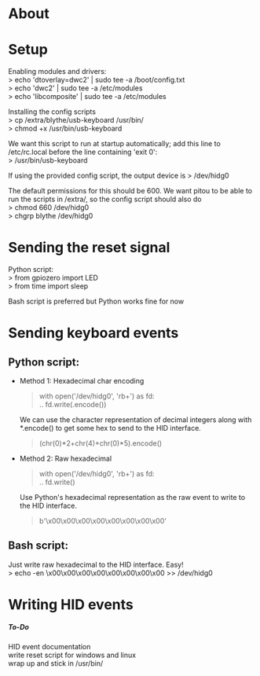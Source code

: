 # About


# Setup

Enabling modules and drivers:  
	> echo 'dtoverlay=dwc2' | sudo tee -a /boot/config.txt  
	> echo 'dwc2' | sudo tee -a /etc/modules  
	> echo 'libcomposite' | sudo tee -a /etc/modules  

Installing the config scripts  
	> cp /extra/blythe/usb-keyboard /usr/bin/  
	> chmod +x /usr/bin/usb-keyboard  

We want this script to run at startup automatically;
add this line to /etc/rc.local before
the line containing 'exit 0':  
	> /usr/bin/usb-keyboard  

If using the provided config script, the output device is
	> /dev/hidg0  

The default permissions for this should be 600. We want
pitou to be able to run the scripts in /extra/, so the
config script should also do  
	> chmod 660 /dev/hidg0  
	> chgrp blythe /dev/hidg0  

# Sending the reset signal

Python script:  
	> from gpiozero import LED  
	> from time import sleep  

Bash script is preferred but Python works fine for now  

# Sending keyboard events  

## Python script:  
- Method 1: Hexadecimal char encoding  
	> with open('/dev/hidg0', 'rb+') as fd:  
	> .. fd.write(<HID Event>.encode())  
    
	We can use the character representation of decimal
	integers along with *.encode() to get some hex to send
	to the HID interface.  
	> (chr(0)*2+chr(4)+chr(0)*5).encode()  

- Method 2: Raw hexadecimal  
	> with open('/dev/hidg0', 'rb+') as fd:  
	> .. fd.write(<HID Event>)  

	Use Python's hexadecimal representation as the raw event
	to write to the HID interface.  
	> b'\x00\x00\x00\x00\x00\x00\x00\x00'  

## Bash script:  
Just write raw hexadecimal to the HID interface. Easy!  
	> echo -en \\x00\\x00\\x00\\x00\\x00\\x00\\x00\\x00 >> /dev/hidg0  

# Writing HID events

  
  
  
  
  

##### To-Do  
HID event documentation  
write reset script for windows and linux  
wrap up and stick in /usr/bin/  
